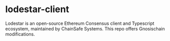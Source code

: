 # lodestar-client
Lodestar is an open-source Ethereum Consensus client and Typescript ecosystem, maintained by ChainSafe Systems. This repo offers Gnosischain modifications. 
